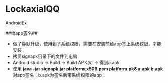 # LockaxialQQ
AndroidEx


##给app签名##

- 做了静默升级，使用到了系统权限，需要在安装前给app签上系统权限，才能安装；
- 拷贝signapk目录下的文件到电脑
- Android studio -> Build -> Build APK(s) -> 得到a.apk
- 使用 **java -jar signapk.jar platform.x509.pem platform.pk8 a.apk b.apk**对app签名；b.apk为签名后带系统权限的app；